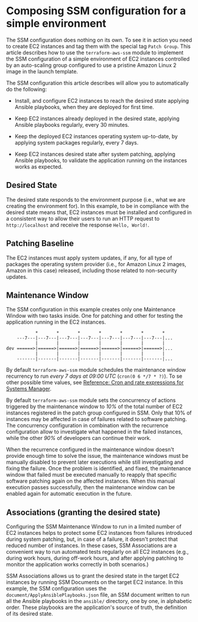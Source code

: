 # Composing SSM configuration for a simple environment

The SSM configuration does nothing on its own. To see it in action you need to
create EC2 instances and tag them with the special tag `Patch Group`. This
article describes how to use the `terraform-aws-ssm` module to implement the
SSM configuration of a simple environment of EC2 instances controlled by an
auto-scaling group configured to use a pristine Amazon Linux 2 image in the
launch template.

The SSM configuration this article describes will allow you to automatically do
the following:

- Install, and configure EC2 instances to reach the desired state applying
  Ansible playbooks, when they are deployed for first time.

- Keep EC2 instances already deployed in the desired state, applying Ansible
  playbooks regularly, every 30 minutes.

- Keep the deployed EC2 instances operating system up-to-date, by applying
  system packages regularly, every 7 days.

- Keep EC2 instances desired state after system patching, applying Ansible
  playbooks, to validate the application running on the instances works as
  expected.

## Desired State

The desired state responds to the environment purpose (i.e., what we are
creating the environment for). In this example, to be in compliance with
the desired state means that, EC2 instances must be installed and configured in
a consistent way to allow their users to run an HTTP request to
`http://localhost` and receive the response `Hello, World!`.

## Patching Baseline

The EC2 instances must apply system updates, if any, for all type of packages
the operating system provider (i.e., for Amazon Linux 2 images, Amazon in this
case) released, including those related to non-security updates.

## Maintenance Window

The SSM configuration in this example creates only one Maintenance Window with
two tasks inside. One for patching and other for testing the application
running in the EC2 instances.

```
           *       *       *       *       *       *       *
    ---7---|---7---|---7---|---7---|---7---|---7---|---7---|...
           |       |       |       |       |       |       |
dev ======>|======>|======>|======>|======>|======>|======>|...
           |       |       |       |       |       |       |
    -------|-------|-------|-------|-------|-------|-------|...
```

By default `terraform-aws-ssm` module schedules the maintenance window
recurrency to run _every 7 days at 09:00 UTC_ (`cron(0 6 */7 * ?)`). To se
other possible time values, see [Reference: Cron and rate expressions for
Systems
Manager](https://docs.aws.amazon.com/systems-manager/latest/userguide/reference-cron-and-rate-expressions.html).

By default `terraform-aws-ssm` module sets the concurrency of actions triggered
by the maintenance window to _10%_ of the total number of EC2 instances
registered in the patch group configured in SSM. Only that 10% of instances may
be affected in case of failures related to software patching. The concurrency
configuration in combination with the recurrence configuration allow to
investigate what happened in the failed instances, while the other _90%_ of
developers can continue their work.

When the recurrence configured in the maintenance window doesn't provide
enough time to solve the issue, the maintenance windows must be manually
disabled to prevent later executions while still investigating and fixing the
failure. Once the problem is identified, and fixed, the maintenance window that
failed must be executed manually to reapply that specific software patching
again on the affected instances. When this manual execution passes
successfully, then the maintenance window can be enabled again for automatic
execution in the future.

## Associations (granting the desired state)

Configuring the SSM Maintenance Window to run in a limited number of EC2
instances helps to protect some EC2 instances from failures introduced during
system patching, but, in case of a failure, it doesn't protect that reduced
number of instances. In these cases, SSM Associations are a convenient way to
run automated tests regularly on all EC2 instances (e.g., during work hours,
during off-work hours, and after applying patching to monitor the application
works correctly in both scenarios.)

SSM Associations allows us to grant the desired state in the target EC2
instances by running SSM Documents on the target EC2 instance. In this example,
the SSM configuration uses the `document/ApplyAnsiblePlaybooks.json` file, an
SSM document written to run all the Ansible playbooks in the `ansible/`
directory, one by one, in alphabetic order. These playbooks are the
application's source of truth, the definition of its desired state.
